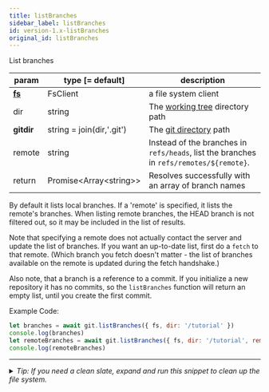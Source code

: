 ```yaml
---
title: listBranches
sidebar_label: listBranches
id: version-1.x-listBranches
original_id: listBranches
---
```


List branches

| param          | type [= default]           | description                                                                             |
| -------------- | -------------------------- | --------------------------------------------------------------------------------------- |
| [**fs**](./fs) | FsClient                   | a file system client                                                                    |
| dir            | string                     | The [working tree](dir-vs-gitdir.md) directory path                                     |
| **gitdir**     | string = join(dir,'.git')  | The [git directory](dir-vs-gitdir.md) path                                              |
| remote         | string                     | Instead of the branches in `refs/heads`, list the branches in `refs/remotes/${remote}`. |
| return         | Promise\<Array\<string\>\> | Resolves successfully with an array of branch names                                     |

By default it lists local branches. If a 'remote' is specified, it lists the remote's branches. When listing remote branches, the HEAD branch is not filtered out, so it may be included in the list of results.

Note that specifying a remote does not actually contact the server and update the list of branches.
If you want an up-to-date list, first do a `fetch` to that remote.
(Which branch you fetch doesn't matter - the list of branches available on the remote is updated during the fetch handshake.)

Also note, that a branch is a reference to a commit. If you initialize a new repository it has no commits, so the
`listBranches` function will return an empty list, until you create the first commit.

Example Code:

```js live
let branches = await git.listBranches({ fs, dir: '/tutorial' })
console.log(branches)
let remoteBranches = await git.listBranches({ fs, dir: '/tutorial', remote: 'origin' })
console.log(remoteBranches)
```


---

<details>
<summary><i>Tip: If you need a clean slate, expand and run this snippet to clean up the file system.</i></summary>

```js live
window.fs = new LightningFS('fs', { wipe: true })
window.pfs = window.fs.promises
console.log('done')
```
</details>

<script>
(function rewriteEditLink() {
  const el = document.querySelector('a.edit-page-link.button');
  if (el) {
    el.href = 'https://github.com/isomorphic-git/isomorphic-git/edit/main/src/api/listBranches.js';
  }
})();
</script>